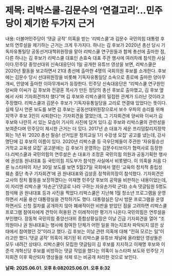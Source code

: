 # **제목: 리박스쿨-김문수의 ‘연결고리’…민주당이 제기한 두가지 근거**

  내용: 더불어민주당이 ‘댓글 공작’ 의혹을 받는 ‘리박스쿨’과 김문수 국민의힘 대통령 후보의 연루설을 제기하는 근거는 크게 두가지다. 하나는 김 후보가 2020년 총선 당시 기독자유통일당 공동선거대책위원장을 맡아 리박스쿨 연구원들과 함께 총선에 출마한 점, 다른 하나는 김 후보가 리박스쿨 대표인 손효숙 대표 주관 행사에 여러차례 참석한 사실이다.민주당 중앙선대위 신속대응단이 1일 공개한 유튜브 영상을 보면, 리박스쿨은 2020년 활동을 보고하면서 21대 총선에 출마한 4명의 국회의원 후보를 소개한다. 후보에는 김문수 당시 선대위원장을 비롯해 기독자유통일당 소속으로 종로에 출마한 양아무개씨, 안양에 출마한 이아무개씨가 등장한다. 민주당 신속대응단은 “리박스쿨 연구원인 양씨와 이씨가 김 후보와 전광훈 목사가 만든 정당의 총선 후보로 출마했고, 김 후보 옆에서 사퇴 기자회견까지 했다”며 김 후보와 리박스쿨의 밀접한 관계가 드러난 것이라고 주장했다. 리박스쿨과 김문수 후보가 기독자유통일당을 고리로 연결돼 있었다는 뜻이다.실제 당시 언론 보도를 보면 김 후보는 공동선대위원장으로서 보수 우파의 승리를 위해 지역구 후보 3인이 사퇴한다는 기자회견을 열었는데, 그 기자회견에 양씨와 이씨가 김 후보와 나란히 서 있는 모습이 기사의 사진에 담겨 있다.김 후보와 리박스쿨의 관련성을 보여준다며 민주당이 제시한 근거는 더 있다. 2017년 손 대표가 세운 프리덤칼리지장학회는 1년 뒤 ‘2020 총선 필승! 선거입문 정치교실 1기 수강생 모집’ 공고를 냈는데, 강사 명단에 김 후보의 이름이 있다. 2020년 리박스쿨 등 극우단체들이 주관한 ‘자유필승선거학교 교육생 모집’ 공고문에는 김 후보가 운영하는 김문수티브이가 협력사로 등장한다.리박스쿨과 국민의힘의 연루설은 손 대표가 조정훈 국민의힘 의원과 공동기획한 행사에 권성동 원내대표 등 국민의힘 지도부가 참석한 사실에서 비롯됐다. 이 의혹을 처음 다룬 뉴스타파의 지난 30일 보도를 보면 5월27일 국회에서 열린 ‘교육의 정치적 중립성 훼손 중단 촉구 기자회견’에 권 원내대표와 김상훈 정책위의장이 참석했다. 기자회견은 교사의 정치 활동을 보장하겠다는 이재명 민주당 후보의 공약을 비판하는 내용이었는데, 이 자리엔 리박스쿨 ‘자손군’(댓글로 나라 구하는 자유손가락 군대) 소속 댓글팀원 5명도 참석해 권 원내대표 등과 사진을 찍었다.리박스쿨은 지난해 1월 청소년 프로그램을 운영하면서 서울 용산 대통령실을 견학하기도 했다. 대통령실은 당시 방문 프로그램을 운영하면서도 신청 절차를 공개하지 않아 폐쇄적이란 비판을 받았던 점을 고려하면 리박스쿨 프로그램 참여자에게 견학이 허용된 건 이례적이란 평가가 나온다.국민의힘은 연루설을 부인했다. 장동혁 국민의힘 중앙선대위 종합상황실장은 이날 긴급 기자회견을 열어 “조 의원이나 권 원내대표는 행사에 참여한 단체가 어떤 일을 하는지조차 파악되지 않은 상태에서 참여했던 것”이라고 했다. 김 후보는 이날 관련 의혹에 대해 “전혀 모르는 일”이라고만 했다.‘댓글 공작’ 의혹이 제기된 뒤 리박스쿨 유튜브 채널에 올라왔던 영상들은 모두 내려간 상태다. 리박스쿨이 모집한 댓글팀이 김 후보를 지지하고 이재명 후보와 이준석 개혁신당 후보를 비방하는 댓글 작업을 했다는 의혹이 뉴스타파 보도와 민주당 기자회견 이후 확산되자 영상들을 삭제 또는 비공개 처리한 것으로 보인다.

  **날짜: 2025.06.01. 오후 8:082025.06.01. 오후 8:32**
